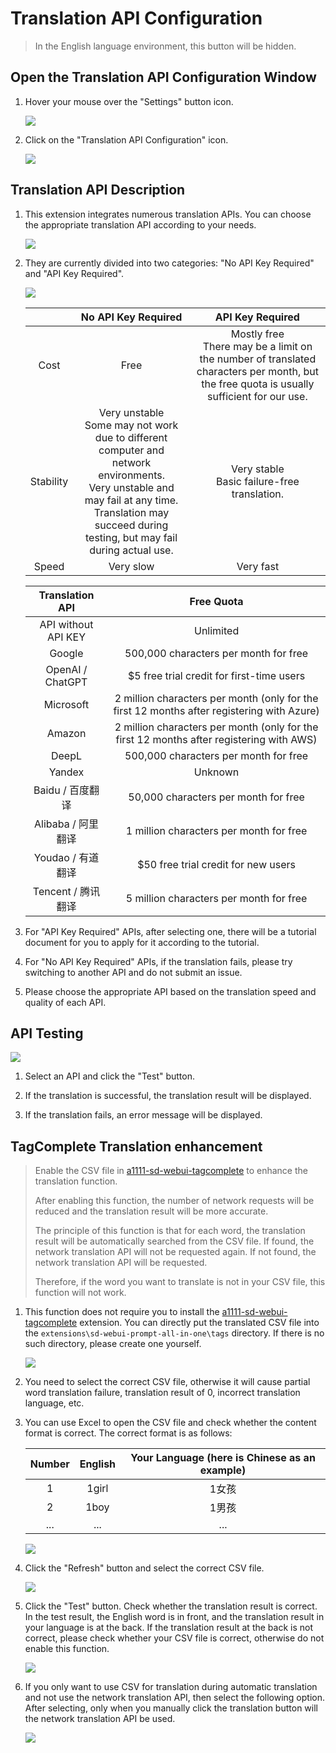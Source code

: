 # Translation API Configuration

> In the English language environment, this button will be hidden.

## Open the Translation API Configuration Window

1. Hover your mouse over the "Settings" button icon.

    ![](./assets/images/TranslationApiConfiguration/api_btn.png)

2. Click on the "Translation API Configuration" icon.

    ![](./assets/images/TranslationApiConfiguration/api.png)

## Translation API Description

1. This extension integrates numerous translation APIs. You can choose the appropriate translation API according to your needs.

    ![](./assets/images/demo.translate_setting.gif)

2. They are currently divided into two categories: "No API Key Required" and "API Key Required".

    ![](./assets/images/TranslationApiConfiguration/api_list.png)

    |  | No API Key Required | API Key Required |
    | :---: | :---: | :---: |
    | Cost | Free | Mostly free<br/>There may be a limit on the number of translated characters per month, but the free quota is usually sufficient for our use. |
    | Stability | Very unstable<br/>Some may not work due to different computer and network environments.<br/>Very unstable and may fail at any time.<br/>Translation may succeed during testing, but may fail during actual use. | Very stable<br/>Basic failure-free translation. |
    | Speed | Very slow | Very fast |

   | Translation API | Free Quota |
      | :---: | :---: |
   | API without API KEY | Unlimited |
   | Google | 500,000 characters per month for free |
   | OpenAI / ChatGPT | $5 free trial credit for first-time users |
   | Microsoft | 2 million characters per month (only for the first 12 months after registering with Azure) |
   | Amazon | 2 million characters per month (only for the first 12 months after registering with AWS) |
   | DeepL | 500,000 characters per month for free |
   | Yandex | Unknown |
   | Baidu / 百度翻译 | 50,000 characters per month for free |
   | Alibaba / 阿里翻译 | 1 million characters per month for free |
   | Youdao / 有道翻译 | $50 free trial credit for new users |
   | Tencent / 腾讯翻译 | 5 million characters per month for free |

3. For "API Key Required" APIs, after selecting one, there will be a tutorial document for you to apply for it according to the tutorial.

4. For "No API Key Required" APIs, if the translation fails, please try switching to another API and do not submit an issue.

5. Please choose the appropriate API based on the translation speed and quality of each API.

## API Testing

![](./assets/images/TranslationApiConfiguration/test.png)

1. Select an API and click the "Test" button.

2. If the translation is successful, the translation result will be displayed.

3. If the translation fails, an error message will be displayed.

## TagComplete Translation enhancement

> Enable the CSV file in [a1111-sd-webui-tagcomplete](https://github.com/DominikDoom/a1111-sd-webui-tagcomplete) to enhance the translation function.
>
> After enabling this function, the number of network requests will be reduced and the translation result will be more accurate.
>
> The principle of this function is that for each word, the translation result will be automatically searched from the CSV file. If found, the network translation API will not be requested again. If not found, the network translation API will be requested.
>
> Therefore, if the word you want to translate is not in your CSV file, this function will not work.

1. This function does not require you to install the [a1111-sd-webui-tagcomplete](https://github.com/DominikDoom/a1111-sd-webui-tagcomplete) extension. You can directly put the translated CSV file into the `extensions\sd-webui-prompt-all-in-one\tags` directory. If there is no such directory, please create one yourself.

    ![](./assets/images/TranslationApiConfiguration/tags_dir.png)

2. You need to select the correct CSV file, otherwise it will cause partial word translation failure, translation result of 0, incorrect translation language, etc.

3. You can use Excel to open the CSV file and check whether the content format is correct. The correct format is as follows:

    | Number | English | Your Language (here is Chinese as an example) |
    | :---: | :---: | :---: |
    | 1 | 1girl | 1女孩 |
    | 2 | 1boy | 1男孩 |
    | ... | ... | ... |

    ![](./assets/images/TranslationApiConfiguration/csv.png)

4. Click the "Refresh" button and select the correct CSV file.

    ![](./assets/images/TranslationApiConfiguration/select_csv.png)

5. Click the "Test" button. Check whether the translation result is correct. In the test result, the English word is in front, and the translation result in your language is at the back. If the translation result at the back is not correct, please check whether your CSV file is correct, otherwise do not enable this function.

    ![](./assets/images/TranslationApiConfiguration/csv_test.png)

6. If you only want to use CSV for translation during automatic translation and not use the network translation API, then select the following option. After selecting, only when you manually click the translation button will the network translation API be used.

    ![](./assets/images/TranslationApiConfiguration/csv_only.png)